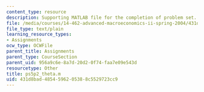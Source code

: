 ```yaml
---
content_type: resource
description: Supporting MATLAB file for the completion of problem set.
file: /media/courses/14-462-advanced-macroeconomics-ii-spring-2004/431d8bad4854596205388c5529723cc9_ps5p2_theta.m
file_type: text/plain
learning_resource_types:
- Assignments
ocw_type: OCWFile
parent_title: Assignments
parent_type: CourseSection
parent_uid: 956a9c6e-8a7d-20d2-0f74-faa7e09e543d
resourcetype: Other
title: ps5p2_theta.m
uid: 431d8bad-4854-5962-0538-8c5529723cc9
---
```


